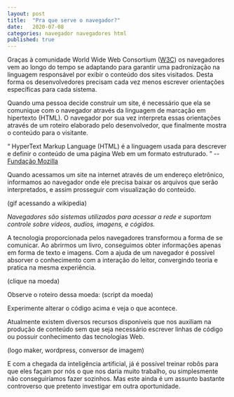 ```yaml
---
layout: post
title:  "Pra que serve o navegador?"
date:   2020-07-08
categories: navegador navegadores html
published: true
---
```



Graças à comunidade World Wide Web Consortium ([W3C]) os navegadores vem ao longo do tempo se adaptando para garantir uma padronização na linguagem responsável por exibir o conteúdo dos sites visitados. Desta forma os desenvolvedores precisam cada vez menos escrever orientações específicas para cada sistema.

Quando uma pessoa decide construir um site, é necessário que ela se comunique com o navegador através da linguagem de marcação em hipertexto (HTML). O navegador por sua vez interpreta essas orientações através de um roteiro elaborado pelo desenvolvedor, que finalmente mostra o conteúdo para o visitante. 

<div class="quote-box">
    <div class="quote">
        <q>
        HyperText Markup Language (HTML) é a linguagem usada para descrever e definir o conteúdo de uma página Web em um formato estruturado.
        </q> --
    <a href="[mozilla]"> Fundação Mozilla</a>
    </div>
</div> 

Quando acessamos um site na internet através de um endereço eletrônico, informamos ao navegador onde ele precisa baixar os arquivos que serão interpretados, e assim prosseguir com visualização do conteúdo.

(gif acessando a wikipedia)

*Navegadores são sistemas utilizados para acessar a rede e suportam controle sobre vídeos, audios, imagens, e cógidos.*

A tecnologia proporcionada pelos navegadores transformou a forma de se comunicar. Ao abrirmos um livro, conseguimos obter informações apenas em forma de texto e imagens. Com a ajuda de um navegador é possível absorver o conhecimento com a interação do leitor, convergindo teoria e pratica na mesma experiência. 

(clique na moeda)

Observe o roteiro dessa moeda:
(script da moeda)

Experimente alterar o código acima e veja o que acontece.

Atualmente existem diversos recursos disponíveis que nos auxiliam na produção de conteúdo sem que seja necessário escrever linhas de código ou possuir conhecimento das tecnologias Web. 

(logo maker, wordpress, conversor de imagem)

E com a chegada da inteligência artificial, já é possível treinar robôs para que eles façam por nós o que nos daria muito trabalho, ou simplesmente não conseguiríamos fazer sozinhos. Mas este ainda é um assunto bastante controverso que pretento investigar em outra oportunidade.



[W3C]: https://www.w3.org/
[Mozilla]: https://developer.mozilla.org/pt-BR/docs/Web

